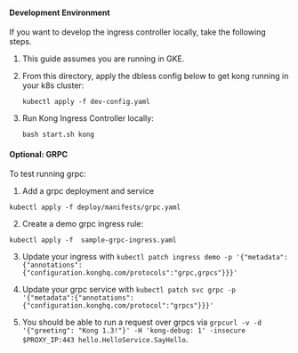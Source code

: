 #### Development Environment
If you want to develop the ingress controller locally, take the following steps.

1. This guide assumes you are running in GKE.
2. From this directory, apply the dbless config below to get kong running in your k8s cluster:

    `kubectl apply -f dev-config.yaml`

3. Run Kong Ingress Controller locally:

    `bash start.sh kong`

#### Optional: GRPC

To test running grpc:

1. Add a grpc deployment and service

`kubectl apply -f deploy/manifests/grpc.yaml`

2. Create a demo grpc ingress rule:

`kubectl apply -f  sample-grpc-ingress.yaml`

3. Update your ingress with `kubectl patch ingress demo -p '{"metadata":{"annotations":{"configuration.konghq.com/protocols":"grpc,grpcs"}}}'`

4. Update your grpc service with `kubectl patch svc grpc -p '{"metadata":{"annotations":{"configuration.konghq.com/protocol":"grpcs"}}}'`

5. You should be able to run a request over grpcs via `grpcurl -v -d '{"greeting": "Kong 1.3!"}' -H 'kong-debug: 1' -insecure $PROXY_IP:443 hello.HelloService.SayHello`.
